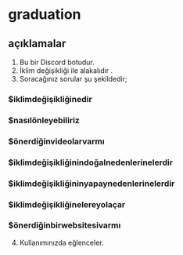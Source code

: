 # graduation
## açıklamalar
1. Bu bir Discord botudur.
2. İklim değişikliği ile alakalıdır .
3. Soracağınız sorular şu şekildedir;
### $iklimdeğişikliğinedir
### $nasılönleyebiliriz
### $önerdiğinvideolarvarmı
### $iklimdeğişikliğinindoğalnedenlerinelerdir
### $iklimdeğişikliğininyapaynedenlerinelerdir
### $iklimdeğişikliğinelereyolaçar
### $önerdiğinbirwebsitesivarmı
4. Kullanımınızda eğlenceler.





